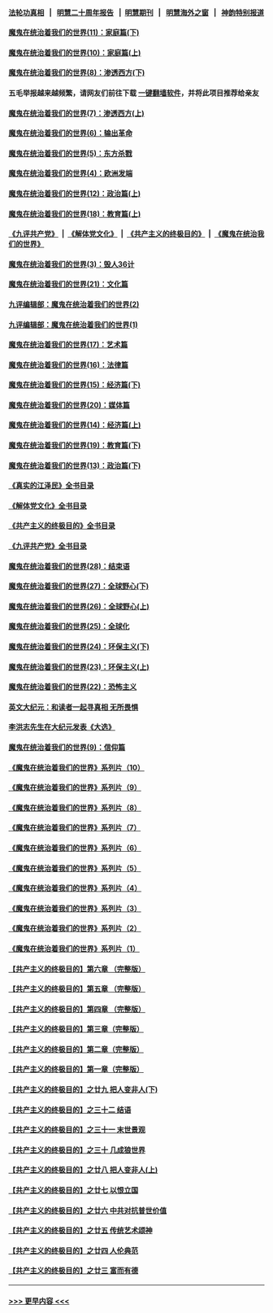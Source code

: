 #### [法轮功真相](https://github.com/gfw-breaker/truth/blob/master/README.md?t=0) &nbsp;&nbsp;|&nbsp;&nbsp; [明慧二十周年报告](https://github.com/gfw-breaker/mh-reports/blob/master/README.md?t=0) &nbsp;&nbsp;|&nbsp;&nbsp;[明慧期刊](https://github.com/gfw-breaker/mh-qikan) &nbsp;&nbsp;|&nbsp;&nbsp; [明慧海外之窗](https://github.com/gfw-breaker/mh-news/blob/master/README.md?t=0) &nbsp;&nbsp;|&nbsp;&nbsp; [神韵特别报道](https://github.com/gfw-breaker/mh-news/blob/master/shenyun.md?t=0)
#### [魔鬼在统治着我们的世界(11)：家庭篇(下)](../pages/nsc422/n10440961.md?t=12062201) 
#### [魔鬼在统治着我们的世界(10)：家庭篇(上)](../pages/nsc422/n10435448.md?t=12062201) 
#### [魔鬼在统治着我们的世界(8)：渗透西方(下)](../pages/nsc422/n10429603.md?t=12062201) 
#### 五毛举报越来越频繁，请网友们前往下载 [一键翻墙软件](https://github.com/gfw-breaker/ssr-accounts)，并将此项目推荐给亲友
#### [魔鬼在统治着我们的世界(7)：渗透西方(上)](../pages/nsc422/n10426013.md?t=12062201) 
#### [魔鬼在统治着我们的世界(6)：输出革命](../pages/nsc422/n10421536.md?t=12062201) 
#### [魔鬼在统治着我们的世界(5)：东方杀戮](../pages/nsc422/n10417707.md?t=12062201) 
#### [魔鬼在统治着我们的世界(4)：欧洲发端](../pages/nsc422/n10414890.md?t=12062201) 
#### [魔鬼在统治着我们的世界(12)：政治篇(上)](../pages/nsc422/n10444576.md?t=12062201) 
#### [魔鬼在统治着我们的世界(18)：教育篇(上)](../pages/nsc422/n10526970.md?t=12062201) 
#### [《九评共产党》](https://github.com/begood0513/9ping.md/blob/master/README.md) &nbsp;|&nbsp; [《解体党文化》](../../../../jtdwh.md/blob/master/README.md)  &nbsp;|&nbsp; [《共产主义的终极目的》](../../../../gczydzjmd.md/blob/master/README.md) &nbsp;|&nbsp; [《魔鬼在统治我们的世界》](../../../../mgztzwmdsj.md/blob/master/README.md) 
#### [魔鬼在统治着我们的世界(3)：毁人36计](../pages/nsc422/n10411583.md?t=12062201) 
#### [魔鬼在统治着我们的世界(21)：文化篇](../pages/nsc422/n10597706.md?t=12062201) 
#### [九评编辑部：魔鬼在统治着我们的世界(2)](../pages/nsc422/n10410036.md?t=12062201) 
#### [九评编辑部：魔鬼在统治着我们的世界(1)](../pages/nsc422/n10406825.md?t=12062201) 
#### [魔鬼在统治着我们的世界(17)：艺术篇](../pages/nsc422/n10499093.md?t=12062201) 
#### [魔鬼在统治着我们的世界(16)：法律篇](../pages/nsc422/n10485969.md?t=12062201) 
#### [魔鬼在统治着我们的世界(15)：经济篇(下)](../pages/nsc422/n10469975.md?t=12062201) 
#### [魔鬼在统治着我们的世界(20)：媒体篇](../pages/nsc422/n10586579.md?t=12062201) 
#### [魔鬼在统治着我们的世界(14)：经济篇(上)](../pages/nsc422/n10457370.md?t=12062201) 
#### [魔鬼在统治着我们的世界(19)：教育篇(下)](../pages/nsc422/n10564808.md?t=12062201) 
#### [魔鬼在统治着我们的世界(13)：政治篇(下)](../pages/nsc422/n10448270.md?t=12062201) 
#### [《真实的江泽民》全书目录](../pages/nsc422/n13721399.md?t=12062201) 
#### [《解体党文化》全书目录](../pages/nsc422/n13721157.md?t=12062201) 
#### [《共产主义的终极目的》全书目录](../pages/nsc422/n13721048.md?t=12062201) 
#### [《九评共产党》全书目录](../pages/nsc422/n13708085.md?t=12062201) 
#### [魔鬼在统治着我们的世界(28)：结束语](../pages/nsc422/n10936246.md?t=12062201) 
#### [魔鬼在统治着我们的世界(27)：全球野心(下)](../pages/nsc422/n10928319.md?t=12062201) 
#### [魔鬼在统治着我们的世界(26)：全球野心(上)](../pages/nsc422/n10900318.md?t=12062201) 
#### [魔鬼在统治着我们的世界(25)：全球化](../pages/nsc422/n10788205.md?t=12062201) 
#### [魔鬼在统治着我们的世界(24)：环保主义(下)](../pages/nsc422/n10695307.md?t=12062201) 
#### [魔鬼在统治着我们的世界(23)：环保主义(上)](../pages/nsc422/n10688613.md?t=12062201) 
#### [魔鬼在统治着我们的世界(22)：恐怖主义](../pages/nsc422/n10614727.md?t=12062201) 
#### [英文大纪元：和读者一起寻真相 无所畏惧](../pages/nsc422/n12542027.md?t=12062201) 
#### [李洪志先生在大纪元发表《大选》](../pages/nsc422/n12534746.md?t=12062201) 
#### [魔鬼在统治着我们的世界(9)：信仰篇](../pages/nsc422/n10432159.md?t=12062201) 
#### [《魔鬼在统治着我们的世界》系列片（10）](../pages/nsc422/n12292670.md?t=12062201) 
#### [《魔鬼在统治着我们的世界》系列片（9）](../pages/nsc422/n12290859.md?t=12062201) 
#### [《魔鬼在统治着我们的世界》系列片（8）](../pages/nsc422/n12287445.md?t=12062201) 
#### [《魔鬼在统治着我们的世界》系列片（7）](../pages/nsc422/n12283425.md?t=12062201) 
#### [《魔鬼在统治着我们的世界》系列片（6）](../pages/nsc422/n12282314.md?t=12062201) 
#### [《魔鬼在统治着我们的世界》系列片（5）](../pages/nsc422/n12281419.md?t=12062201) 
#### [《魔鬼在统治着我们的世界》系列片（4）](../pages/nsc422/n12274024.md?t=12062201) 
#### [《魔鬼在统治着我们的世界》系列片（3）](../pages/nsc422/n12271322.md?t=12062201) 
#### [《魔鬼在统治着我们的世界》系列片（2）](../pages/nsc422/n12269049.md?t=12062201) 
#### [《魔鬼在统治着我们的世界》系列片（1）](../pages/nsc422/n12267575.md?t=12062201) 
#### [【共产主义的终极目的】第六章 （完整版）](../pages/nsc422/n11428913.md?t=12062201) 
#### [【共产主义的终极目的】第五章 （完整版）](../pages/nsc422/n11428912.md?t=12062201) 
#### [【共产主义的终极目的】第四章 （完整版）](../pages/nsc422/n11428907.md?t=12062201) 
#### [【共产主义的终极目的】第三章（完整版）](../pages/nsc422/n11428848.md?t=12062201) 
#### [【共产主义的终极目的】第二章（完整版）](../pages/nsc422/n11428831.md?t=12062201) 
#### [【共产主义的终极目的】第一章（完整版）](../pages/nsc422/n11417651.md?t=12062201) 
#### [【共产主义的终极目的】之廿九 把人变非人(下)](../pages/nsc422/n11344140.md?t=12062201) 
#### [【共产主义的终极目的】之三十二 结语](../pages/nsc422/n11360535.md?t=12062201) 
#### [【共产主义的终极目的】之三十一 末世景观](../pages/nsc422/n11351129.md?t=12062201) 
#### [【共产主义的终极目的】之三十 几成狼世界](../pages/nsc422/n11348280.md?t=12062201) 
#### [【共产主义的终极目的】之廿八 把人变非人(上)](../pages/nsc422/n11340492.md?t=12062201) 
#### [【共产主义的终极目的】之廿七 以恨立国](../pages/nsc422/n11336944.md?t=12062201) 
#### [【共产主义的终极目的】之廿六 中共对抗普世价值](../pages/nsc422/n11324785.md?t=12062201) 
#### [【共产主义的终极目的】之廿五 传统艺术颂神](../pages/nsc422/n11296396.md?t=12062201) 
#### [【共产主义的终极目的】之廿四 人伦典范](../pages/nsc422/n11296397.md?t=12062201) 
#### [【共产主义的终极目的】之廿三 富而有德](../pages/nsc422/n11283598.md?t=12062201) 

----
#### [ >>> 更早内容 <<< ](../indexes/nsc422-earlier.md)
